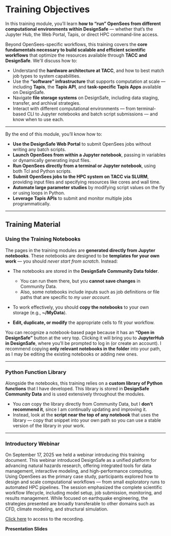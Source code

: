 # Training Objectives

In this training module, you’ll learn **how to “run” OpenSees from different computational environments within DesignSafe** — whether that’s the Jupyter Hub, the Web Portal, Tapis, or direct HPC command-line access.

Beyond OpenSees-specific workflows, this training covers the **core fundamentals necessary to build scalable and efficient scientific workflows** that optimize the resources available through **TACC and DesignSafe**. We'll discuss how to:

* Understand the **hardware architecture at TACC**, and how to best match job types to system capabilities.
* Use the **“software” infrastructure** that supports computation at scale — including **Tapis**, the **Tapis API**, and **task-specific Tapis Apps** available on DesignSafe.
* Navigate **file storage systems** on DesignSafe, including data staging, transfer, and archival strategies.
* Interact with different computational environments — from terminal-based CLI to Jupyter notebooks and batch script submissions — and know when to use each.


---

By the end of this module, you’ll know how to:

* **Use the DesignSafe Web Portal** to submit OpenSees jobs without writing any batch scripts.
* **Launch OpenSees from within a Jupyter notebook**, passing in variables or dynamically generating input files.
* **Run OpenSees directly from a terminal or Jupyter notebook**, using both Tcl and Python scripts.
* **Submit OpenSees jobs to the HPC system on TACC via SLURM**, providing input files and specifying resources like cores and wall time.
* **Automate large parameter studies** by modifying script values on the fly or using loops in Python.
* **Leverage Tapis APIs** to submit and monitor multiple jobs programmatically.



---
## Training Material

### Using the Training Notebooks

The pages in the training modules are **generated directly from Jupyter notebooks**. These notebooks are designed to be **templates for your own work** — you should *never start from scratch*. Instead:

* The notebooks are stored in the **DesignSafe Community Data folder**.
  * You can run them there, but you **cannot save changes** in Community Data.
  * Also, some notebooks include inputs such as job definitions or file paths that are specific to *my user account*.
    
* To work effectively, you should **copy the notebooks** to your own storage (e.g., **\~/MyData**).
* **Edit, duplicate, or modify** the appropriate cells to fit your workflow.

You can recognize a notebook-based page because it has an **“Open in DesignSafe”** button at the very top. Clicking it will bring you to **JupyterHub in DesignSafe**, where you’ll be prompted to log in (or create an account). I recommend copying **only relevant notebooks in the folder** into your path, as I may be editing the existing notebooks or adding new ones.

---

### Python Function Library

Alongside the notebooks, this training relies on a **custom library of Python functions** that I have developed. This library is stored in **DesignSafe Community Data** and is used extensively throughout the modules.

* You *can* copy the library directly from Community Data, but I **don’t recommend it**, since I am continually updating and improving it.
* Instead, look at the **script near the top of any notebook** that uses the library — copy that snippet into your own path so you can use a stable version of the library in your work.

---

### Introductory Webinar

On September 17, 2025 we held a webinar introducing this training document. This webinar introduced DesignSafe as a unified platform for advancing natural hazards research, offering integrated tools for data management, interactive modeling, and high-performance computing. Using OpenSees as the primary case study, participants explored how to design and scale computational workflows — from small exploratory runs to automated HPC pipelines. The session emphasized the complete scientific workflow lifecycle, including model setup, job submission, monitoring, and results management. While focused on earthquake engineering, the strategies presented are broadly transferable to other domains such as CFD, climate modeling, and structural simulation.

[Click here](https://youtu.be/hexvyWy6G20?si=bo-n58AZ3loR0VuF) to access to the recording.

**Presentation Slides**

<div id="slideShow_WebinarSlides">
<script>
    addSlides("slideShow","../_static/Webinar/WebinarSlides/Slide","JPG",1,29)
</script>

